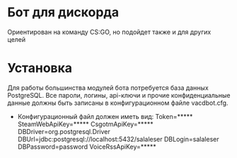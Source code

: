 # Бот для дискорда
Ориентирован на команду CS:GO, но подойдет также и для других целей

# Установка
Для работы большинства модулей бота потребуется база данных PostgreSQL.
Все пароли, логины, api-ключи и прочие конфиденциальные данные должны быть записаны в конфигурационном файле vacdbot.cfg.
- Конфигурационный файл должен иметь вид:
Token=*****
SteamWebApiKey=*****
CsgotmApiKey=*****
DBDriver=org.postgresql.Driver
DBUrl=jdbc:postgresql://localhost:5432/salaleser
DBLogin=salaleser
DBPassword=password
VoiceRssApiKey=*****
